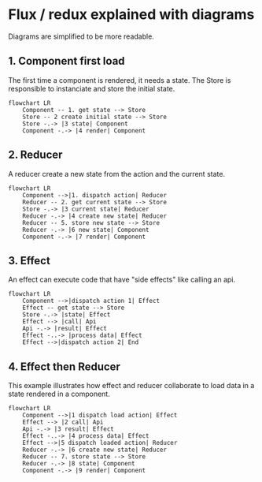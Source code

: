 # Flux / redux explained with diagrams
Diagrams are simplified to be more readable.

## 1. Component first load
The first time a component is rendered, it needs a state. The Store is responsible to instanciate and store the initial state.
```mermaid
flowchart LR
    Component -- 1. get state --> Store
    Store -- 2 create initial state --> Store
    Store -.-> |3 state| Component
    Component -.-> |4 render| Component
```

## 2. Reducer
A reducer create a new state from the action and the current state.

```mermaid
flowchart LR
    Component -->|1. dispatch action| Reducer
    Reducer -- 2. get current state --> Store
    Store -.-> |3 current state| Reducer
    Reducer -.-> |4 create new state| Reducer
    Reducer -- 5. store new state --> Store
    Reducer -.-> |6 new state| Component
    Component -.-> |7 render| Component
```

## 3. Effect
An effect can execute code that have "side effects" like calling an api.

```mermaid
flowchart LR
    Component -->|dispatch action 1| Effect
    Effect -- get state --> Store
    Store -.-> |state| Effect
    Effect --> |call| Api
    Api -.-> |result| Effect
    Effect -..-> |process data| Effect
    Effect -->|dispatch action 2| End
```

## 4. Effect then Reducer
This example illustrates how effect and reducer collaborate to load data in a state rendered in a component.

```mermaid
flowchart LR
    Component -->|1 dispatch load action| Effect
    Effect --> |2 call| Api
    Api -.-> |3 result| Effect
    Effect -..-> |4 process data| Effect
    Effect -->|5 dispatch loaded action| Reducer
    Reducer -.-> |6 create new state| Reducer
    Reducer -- 7. store state --> Store
    Reducer -.-> |8 state| Component
    Component -.-> |9 render| Component

```